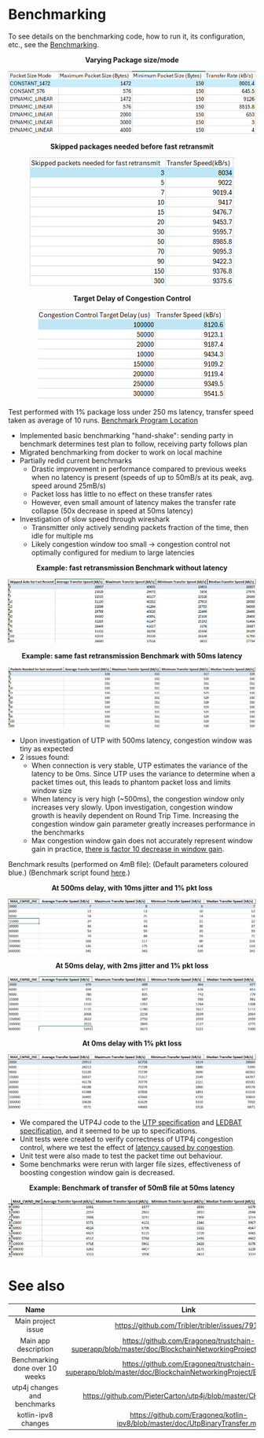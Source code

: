 # Benchmarking
To see details on the benchmarking code, how to run it, its configuration, etc., see the [Benchmarking](https://github.com/PieterCarton/utp4j/blob/master/CHANGES.md).

<div style="text-align: center;">
    <p style="font-weight: bold;">Varying Package size/mode</p>
    <img src="images/bm1.png" alt="Varying Package size/mode"><br>
    <p style="font-weight: bold;">Skipped packages needed before fast retransmit</p>
    <img src="images/bm2.png" alt="Skipped packages needed before fast retransmit"><br>
    <p style="font-weight: bold;">Target Delay of Congestion Control</p>
    <img src="images/bm3.png" alt="Target Delay of Congestion Control">
</div>

Test performed with 1% package loss under 250 ms latency, transfer speed taken as average of 10 runs.
[Benchmark Program Location](https://github.com/iiljkic/utp4j/blob/master/src/main/java/net/utp4j/examples/configtest/ConfigTestWrite.java)

- Implemented basic benchmarking "hand-shake": sending party in benchmark determines test plan to follow, receiving party follows plan
- Migrated benchmarking from docker to work on local machine
- Partially redid current benchmarks
  - Drastic improvement in performance compared to previous weeks when no latency is present (speeds of up to 50mB/s at its peak, avg. speed around 25mB/s)
  - Packet loss has little to no effect on these transfer rates
  - However, even small amount of latency makes the transfer rate collapse (50x decrease in speed at 50ms latency)
- Investigation of slow speed through wireshark
  - Transmitter only actively sending packets fraction of the time, then idle for multiple ms
  - Likely congestion window too small -> congestion control not optimally configured for medium to large latencies

<div style="text-align: center;">
    <p style="font-weight: bold;">Example: fast retransmission Benchmark without latency</p>
    <img src="images/bm4.png" alt="Fast retransmission Benchmark without latency"><br>
    <p style="font-weight: bold;">Example: same fast retransmission Benchmark with 50ms latency</p>
    <img src="images/bm5.png" alt="Same fast retransmission Benchmark with 50ms latency"><br>
</div>

- Upon investigation of UTP with 500ms latency, congestion window was tiny as expected
- 2 issues found:
  - When connection is very stable, UTP estimates the variance of the latency to be 0ms. Since UTP uses the variance to determine when a packet times out, this leads to phantom packet loss and limits window size
  - When latency is very high (~500ms), the congestion window only increases very slowly. Upon investigation, congestion window growth is heavily dependent on Round Trip Time. Increasing the congestion window gain parameter greatly increases performance in the benchmarks
  - Max congestion window gain does not accurately represent window gain in practice, [there is factor 10 decrease in window gain](https://github.com/PieterCarton/utp4j/blob/7bd348b8ca849d6c4ab2327fdd4a22ed23082bcf/src/main/java/net/utp4j/channels/impl/alg/UtpAlgorithm.java#L223).
 
 
Benchmark results (performed on 4mB file):
(Default parameters coloured blue.)
(Benchmark script found [here](https://github.com/PieterCarton/UTPBenchmark/blob/186d5a8a10a0e6afb857330ed2d96cdbaac05663/benchmark.bash).)

<div style="text-align: center;">
    <p style="font-weight: bold;">At 500ms delay, with 10ms jitter and 1% pkt loss</p>
    <img src="images/bm6.png" alt="At 500ms delay, with 10ms jitter and 1% pkt loss"><br>
    <p style="font-weight: bold;">At 50ms delay, with 2ms jitter and 1% pkt loss</p>
    <img src="images/bm7.png" alt="At 50ms delay, with 2ms jitter and 1% pkt loss"><br>
    <p style="font-weight: bold;">At 0ms delay with 1% pkt loss</p>
    <img src="images/bm8.png" alt="At 0ms delay with 1% pkt loss">
</div>

- We compared the UTP4J code to the [UTP specification](https://www.bittorrent.org/beps/bep_0029.html) and [LEDBAT specification](https://datatracker.ietf.org/doc/html/rfc6817#section-3.1), and it seemed to be up to specifications.
- Unit tests were created to verify correctness of UTP4j congestion control, where we test the effect of [latency caused by congestion](https://github.com/PieterCarton/utp4j/blob/master/src/test/java/net/utp4j/channels/impl/alg/LatencyFactorTest.java).
- Unit test were also made to test the packet time out behaviour.
- Some benchmarks were rerun with larger file sizes, effectiveness of boosting congestion window gain is decreased.

<div style="text-align: center;">
    <p style="font-weight: bold;">Example: Benchmark of transfer of 50mB file at 50ms latency</p>
    <img src="images/bm9.png" alt="Benchmark of transfer of 50mB file at 50ms latency"><br>
</div>

# See also

| Name | Link |
| :-: | :-: |
|  Main project issue   |  https://github.com/Tribler/tribler/issues/7911  |
| Main app description | https://github.com/Eragoneq/trustchain-superapp/blob/master/doc/BlockchainNetworkingProject/UtpTesting.md |
| Benchmarking done over 10 weeks | https://github.com/Eragoneq/trustchain-superapp/blob/master/doc/BlockchainNetworkingProject/Benchmarking.md |
| utp4j changes and benchmarks | https://github.com/PieterCarton/utp4j/blob/master/CHANGES.md |
| kotlin-ipv8 changes | https://github.com/Eragoneq/kotlin-ipv8/blob/master/doc/UtpBinaryTransfer.md |
